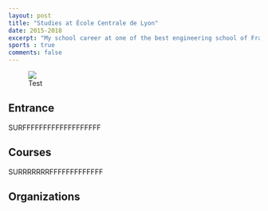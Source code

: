 ```yaml
---
layout: post
title: "Studies at École Centrale de Lyon"
date: 2015-2018
excerpt: "My school career at one of the best engineering school of France"
sports : true
comments: false
---
```


<figure>
	<img src="http://farm9.staticflickr.com/8426/7758832526_cc8f681e48_c.jpg">
	<figcaption>Test</figcaption>
</figure>

## Entrance

SURFFFFFFFFFFFFFFFFFFF

## Courses

SURRRRRRRFFFFFFFFFFFFF

## Organizations

